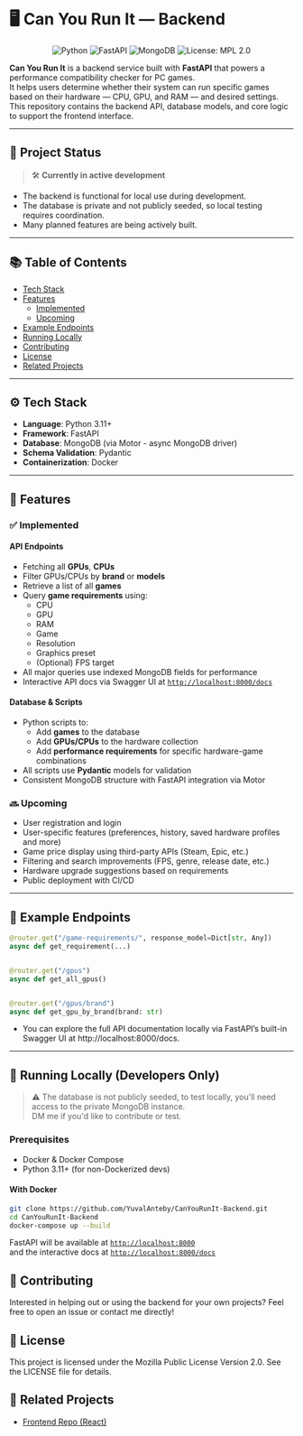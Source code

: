# 🖥️ Can You Run It — Backend

<p align="center">
  <img src="https://img.shields.io/badge/Python-3.11-blue" alt="Python">
  <img src="https://img.shields.io/badge/FastAPI-%2300C7B7?logo=fastapi&logoColor=white" alt="FastAPI">
  <img src="https://img.shields.io/badge/MongoDB-%2347A248?logo=mongodb&logoColor=white" alt="MongoDB">
  <img src="https://img.shields.io/badge/License-MPL_2.0-brightgreen.svg" alt="License: MPL 2.0">
</p>

**Can You Run It** is a backend service built with **FastAPI** that powers a performance compatibility checker for PC
games. <br />It helps users determine whether their system can run specific games based on their hardware — CPU, GPU, and
RAM — and desired settings. <br />This repository contains the backend API, database models, and core logic to support the
frontend interface.

---

## 🚧 Project Status

> 🛠️ **Currently in active development**

- The backend is functional for local use during development.
- The database is private and not publicly seeded, so local testing requires coordination.
- Many planned features are being actively built.

---

## 📚 Table of Contents

- [Tech Stack](#-tech-stack)
- [Features](#-features)
    - [Implemented](#-implemented)
    - [Upcoming](#-upcoming)
- [Example Endpoints](#-example-endpoints)
- [Running Locally](#-running-locally-developers-only)
- [Contributing](#-contributing)
- [License](#-license)
- [Related Projects](#-related-projects)

---

## ⚙️ Tech Stack

- **Language**: Python 3.11+
- **Framework**: FastAPI
- **Database**: MongoDB (via Motor - async MongoDB driver)
- **Schema Validation**: Pydantic
- **Containerization**: Docker

---

## 🌟 Features

### ✅ Implemented

#### API Endpoints

- Fetching all **GPUs**, **CPUs**
- Filter GPUs/CPUs by **brand** or **models**
- Retrieve a list of all **games**
- Query **game requirements** using:
    - CPU
    - GPU
    - RAM
    - Game
    - Resolution
    - Graphics preset
    - (Optional) FPS target
- All major queries use indexed MongoDB fields for performance
- Interactive API docs via Swagger UI at [`http://localhost:8000/docs`](http://localhost:8000/docs)

#### Database & Scripts

- Python scripts to:
    - Add **games** to the database
    - Add **GPUs/CPUs** to the hardware collection
    - Add **performance requirements** for specific hardware-game combinations
- All scripts use **Pydantic** models for validation
- Consistent MongoDB structure with FastAPI integration via Motor

### 🔜 Upcoming

- User registration and login
- User-specific features (preferences, history, saved hardware profiles and more)
- Game price display using third-party APIs (Steam, Epic, etc.)
- Filtering and search improvements (FPS, genre, release date, etc.)
- Hardware upgrade suggestions based on requirements
- Public deployment with CI/CD

---

## 📁 Example Endpoints

```python
@router.get("/game-requirements/", response_model=Dict[str, Any])
async def get_requirement(...)


@router.get("/gpus")
async def get_all_gpus()


@router.get("/gpus/brand")
async def get_gpu_by_brand(brand: str)
```

* You can explore the full API documentation locally via FastAPI’s built-in Swagger UI at http://localhost:8000/docs.

---

## 🐳 Running Locally (Developers Only)

> ⚠️ The database is not publicly seeded, to test locally, you'll need access to the private MongoDB instance.<br />
> DM me if you'd like to contribute or test.

### Prerequisites

- Docker & Docker Compose
- Python 3.11+ (for non-Dockerized devs)

#### With Docker

```bash
git clone https://github.com/YuvalAnteby/CanYouRunIt-Backend.git
cd CanYouRunIt-Backend
docker-compose up --build
```

FastAPI will be available at [`http://localhost:8000`](http://localhost:8000)<br />
and the interactive docs at [`http://localhost:8000/docs`](http://localhost:8000/docs)

## 🤝 Contributing

Interested in helping out or using the backend for your own projects? Feel free to open an issue or contact me directly!

## 📄 License

This project is licensed under the Mozilla Public License Version 2.0. See the LICENSE file for details.

## 🔗 Related Projects

- [Frontend Repo (React)](https://github.com/YuvalAnteby/can-you-run-it-frontend)